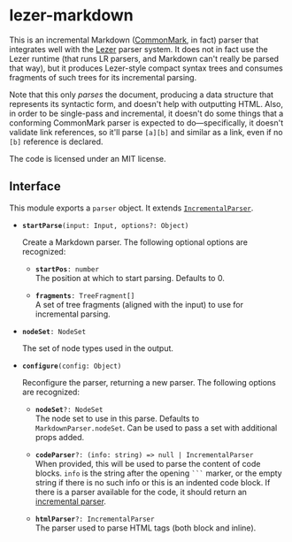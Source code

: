 # lezer-markdown

This is an incremental Markdown
([CommonMark](https://commonmark.org/), in fact) parser that
integrates well with the [Lezer](https://lezer.codemirror.net/) parser
system. It does not in fact use the Lezer runtime (that runs LR
parsers, and Markdown can't really be parsed that way), but it
produces Lezer-style compact syntax trees and consumes fragments of
such trees for its incremental parsing.

Note that this only _parses_ the document, producing a data structure
that represents its syntactic form, and doesn't help with outputting
HTML. Also, in order to be single-pass and incremental, it doesn't do
some things that a conforming CommonMark parser is expected to
do—specifically, it doesn't validate link references, so it'll parse
`[a][b]` and similar as a link, even if no `[b]` reference is
declared.

The code is licensed under an MIT license.

## Interface

This module exports a `parser` object. It extends
[`IncrementalParser`](https://lezer.codemirror.net/docs/ref/#lezer.IncrementalParser).

 * **`startParse`**`(input: Input, options?: Object)`

   Create a Markdown parser. The following optional options are
   recognized:

   * **`startPos`**`: number`\
     The position at which to start parsing. Defaults to 0.

   * **`fragments`**`: TreeFragment[]`\
     A set of tree fragments (aligned with the input) to use for
     incremental parsing.

 * **`nodeSet`**`: NodeSet`

   The set of node types used in the output.

 * **`configure`**`(config: Object)`

   Reconfigure the parser, returning a new parser. The following
   options are recognized:

   * **`nodeSet`**`?: NodeSet`\
     The node set to use in this parse. Defaults to
     `MarkdownParser.nodeSet`. Can be used to pass a set with
     additional props added.

   * **`codeParser`**`?: (info: string) => null | IncrementalParser`\
     When provided, this will be used to parse the content of code
     blocks. `info` is the string after the opening ` ``` ` marker, or
     the empty string if there is no such info or this is an indented
     code block. If there is a parser available for the code, it
     should return an [incremental parser](#lezer.IncrementalParser).

   * **`htmlParser`**`?: IncrementalParser`\
     The parser used to parse HTML tags (both block and inline).
